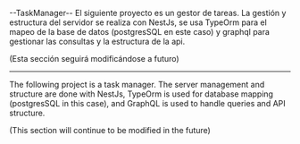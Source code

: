 --TaskManager--
El siguiente proyecto es un gestor de tareas. La gestión y estructura del servidor se realiza con NestJs, se usa TypeOrm para el mapeo de la base de datos (postgresSQL en este caso) y graphql para gestionar las consultas y la estructura de la api. 

(Esta sección seguirá modificándose a futuro)



---------------------------------------------------------------------------------------------------------
The following project is a task manager. The server management and structure are done with NestJs, TypeOrm is used for database mapping (postgresSQL in this case), and GraphQL is used to handle queries and API structure.

(This section will continue to be modified in the future)
 
 
